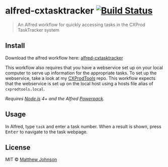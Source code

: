 # alfred-cxtasktracker [![Build Status](https://travis-ci.org/mttjhn/alfred-cxtasktracker.svg?branch=master)](https://travis-ci.org/mttjhn/alfred-cxtasktracker)

> An Alfred workflow for quickly accessing tasks in the CXProd TaskTracker system


## Install

Download the alfred workflow here: [alfred-cxtasktracker](https://github.com/mttjhn/alfred-cxtasktracker/raw/master/alfred-cxtasktracker.alfredworkflow)

This workflow also requires that you have a webservice set up on your local computer to serve up information for the appropriate tasks. To set up the webservice, take a look at my [CXProdTools](https://github.com/mttjhn/CXProdTools) repo. This workflow expects that the webservice is set up on the local host using a hosts file alias of `cxprodtools.local`.

*Requires [Node.js](https://nodejs.org) 4+ and the Alfred [Powerpack](https://www.alfredapp.com/powerpack/).*


## Usage

In Alfred, type `task` and enter a task number.  When a result is shown, press <kbd>Enter</kbd> to navigate to the task webpage.


## License

MIT © [Matthew Johnson](http://mttjhn.com)
